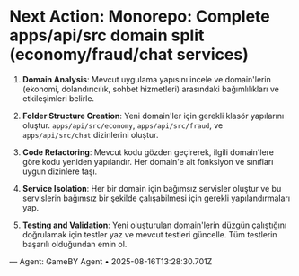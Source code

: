 # Next Action: Monorepo: Complete apps/api/src domain split (economy/fraud/chat services)

1. **Domain Analysis**: Mevcut uygulama yapısını incele ve domain'lerin (ekonomi, dolandırıcılık, sohbet hizmetleri) arasındaki bağımlılıkları ve etkileşimleri belirle.

2. **Folder Structure Creation**: Yeni domain'ler için gerekli klasör yapılarını oluştur. `apps/api/src/economy`, `apps/api/src/fraud`, ve `apps/api/src/chat` dizinlerini oluştur.

3. **Code Refactoring**: Mevcut kodu gözden geçirerek, ilgili domain'lere göre kodu yeniden yapılandır. Her domain'e ait fonksiyon ve sınıfları uygun dizinlere taşı.

4. **Service Isolation**: Her bir domain için bağımsız servisler oluştur ve bu servislerin bağımsız bir şekilde çalışabilmesi için gerekli yapılandırmaları yap.

5. **Testing and Validation**: Yeni oluşturulan domain'lerin düzgün çalıştığını doğrulamak için testler yaz ve mevcut testleri güncelle. Tüm testlerin başarılı olduğundan emin ol.

— Agent: GameBY Agent • 2025-08-16T13:28:30.701Z
